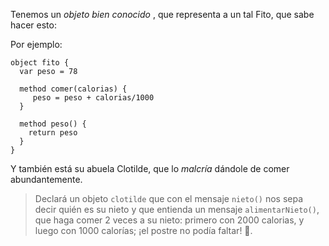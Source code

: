 Tenemos un _objeto bien conocido_ , que representa a un tal Fito, que sabe hacer esto: 

Por ejemplo: 

```wollok
object fito {
  var peso = 78 
  
  method comer(calorias) {
     peso = peso + calorias/1000
  }
  
  method peso() {
    return peso
  }
}
```

Y también está su abuela Clotilde, que lo _malcría_ dándole de comer abundantemente.

> Declará un objeto `clotilde` que con el mensaje `nieto()` nos sepa decir quién es su nieto y que entienda un mensaje `alimentarNieto()`, que haga comer 2 veces a su nieto: primero con 2000 calorias, y luego con 1000 calorías; ¡el postre no podía faltar! :cake:.  


